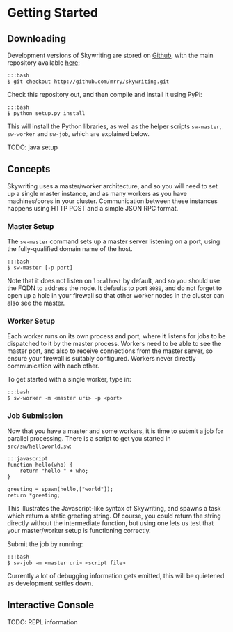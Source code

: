 Getting Started
===============

Downloading
-----------

Development versions of Skywriting are stored on [Github](http://github.com), with the main repository available [here](http://github.com/mrry/skywriting):

    :::bash
    $ git checkout http://github.com/mrry/skywriting.git

Check this repository out, and then compile and install it using PyPi:

    :::bash
    $ python setup.py install

This will install the Python libraries, as well as the helper scripts `sw-master`, `sw-worker` and `sw-job`, which are explained below.

TODO: java setup

Concepts
--------

Skywriting uses a master/worker architecture, and so you will need to set up a single master instance, and as many workers as you have machines/cores in your cluster.
Communication between these instances happens using HTTP POST and a simple JSON RPC format.

### Master Setup

The `sw-master` command sets up a master server listening on a port, using the fully-qualified domain name of the host.

    :::bash
    $ sw-master [-p port]

Note that it does not listen on `localhost` by default, and so you should use the FQDN to address the node.
It defaults to port `8080`, and do not forget to open up a hole in your firewall so that other worker nodes in the cluster can also see the master.

### Worker Setup

Each worker runs on its own process and port, where it listens for jobs to be dispatched to it by the master process.
Workers need to be able to see the master port, and also to receive connections from the master server, so ensure your firewall is suitably configured.
Workers never directly communication with each other.

To get started with a single worker, type in:

    :::bash
    $ sw-worker -m <master uri> -p <port>

### Job Submission

Now that you have a master and some workers, it is time to submit a job for parallel processing.  There is a script to get you started in `src/sw/helloworld.sw`:

    :::javascript
    function hello(who) {
        return "hello " + who;
    }

    greeting = spawn(hello,["world"]);
    return *greeting;

This illustrates the Javascript-like syntax of Skywriting, and spawns a task which return a static greeting string.
Of course, you could return the string directly without the intermediate function, but using one lets us test that your master/worker setup is functioning correctly.

Submit the job by running:

    :::bash
    $ sw-job -m <master uri> <script file>

Currently a lot of debugging information gets emitted, this will be quietened as development settles down.

Interactive Console
-------------------

TODO: REPL information
